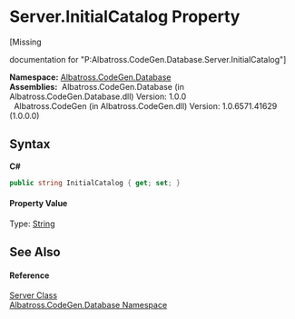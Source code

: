 # Server.InitialCatalog Property 
 

\[Missing <summary> documentation for "P:Albatross.CodeGen.Database.Server.InitialCatalog"\]

**Namespace:**&nbsp;<a href="N_Albatross_CodeGen_Database.md">Albatross.CodeGen.Database</a><br />**Assemblies:**&nbsp;&nbsp;Albatross.CodeGen.Database (in Albatross.CodeGen.Database.dll) Version: 1.0.0<br />&nbsp;&nbsp;Albatross.CodeGen (in Albatross.CodeGen.dll) Version: 1.0.6571.41629 (1.0.0.0)<br />

## Syntax

**C#**<br />
``` C#
public string InitialCatalog { get; set; }
```


#### Property Value
Type: <a href="http://msdn2.microsoft.com/en-us/library/s1wwdcbf" target="_blank">String</a>

## See Also


#### Reference
<a href="T_Albatross_CodeGen_Database_Server.md">Server Class</a><br /><a href="N_Albatross_CodeGen_Database.md">Albatross.CodeGen.Database Namespace</a><br />